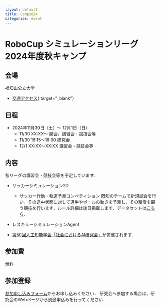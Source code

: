 ```yaml
---
layout: default
title: Camp2024
categories: event
---
```


# RoboCup シミュレーションリーグ 2024年度秋キャンプ

## 会場

福知山公立大学

- [交通アクセス](https://www.fukuchiyama.ac.jp/about/access/){:target="_blank"}

## 日程

- 2024年11月30日（土）〜 12月1日（日）
  - 11/30 XX:XX〜 開会，講習会・競技会等 
  - 11/30 16:15〜18:00 研究会
  - 12/1 XX:XX〜XX:XX 講習会・競技会等 

## 内容

各リーグの講習会・競技会等を予定しています．

- サッカーシミュレーション2D
  - サッカー行動・軌道予測コンペティション
既知のチームで新規試合を行い，その途中状態に対して選手やボールの動きを予測し，その精度を競う競技を行います．ルール詳細は後日掲載します．データセットは[こちら](https://github.com/hidehisaakiyama/RoboCup2D-data)．

- レスキューシミュレーションAgent

- [第50回人工知能学会「社会におけるAI研究会」](https://sites.google.com/site/jsaisigsai/%E7%A0%94%E7%A9%B6%E4%BC%9A%E6%B4%BB%E5%8B%95/meeting-2024-11)が併催されます．



## 参加費

無料

## 参加登録

[参加申し込みフォーム](https://forms.gle/SwDLRvrtiYwtX4S28)からお申し込みください．
研究会へ参加する場合は，研究会のWebページから別途申込みを行ってください．

